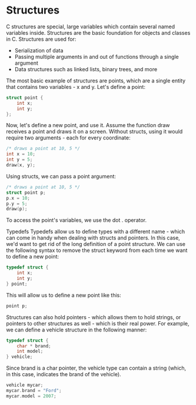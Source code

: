 # Structures

C structures are special, large variables which contain several named variables inside. Structures are the basic foundation for objects and classes in C. Structures are used for:

- Serialization of data
- Passing multiple arguments in and out of functions through a single argument
- Data structures such as linked lists, binary trees, and more

The most basic example of structures are points, which are a single entity that contains two variables - x and y. Let's define a point:
```c
struct point {
    int x;
    int y;
};
```
Now, let's define a new point, and use it. Assume the function draw receives a point and draws it on a screen. Without structs, using it would require two arguments - each for every coordinate:
```c
/* draws a point at 10, 5 */
int x = 10;
int y = 5;
draw(x, y);
```
Using structs, we can pass a point argument:
```c
/* draws a point at 10, 5 */
struct point p;
p.x = 10;
p.y = 5;
draw(p);
```
To access the point's variables, we use the dot . operator.

Typedefs
Typedefs allow us to define types with a different name - which can come in handy when dealing with structs and pointers. In this case, we'd want to get rid of the long definition of a point structure. We can use the following syntax to remove the struct keyword from each time we want to define a new point:
```c
typedef struct {
    int x;
    int y;
} point;
```
This will allow us to define a new point like this:
```c
point p;
```
Structures can also hold pointers - which allows them to hold strings, or pointers to other structures as well - which is their real power. For example, we can define a vehicle structure in the following manner:
```c
typedef struct {
    char * brand;
    int model;
} vehicle;
```
Since brand is a char pointer, the vehicle type can contain a string (which, in this case, indicates the brand of the vehicle).
```c
vehicle mycar;
mycar.brand = "Ford";
mycar.model = 2007;
```
